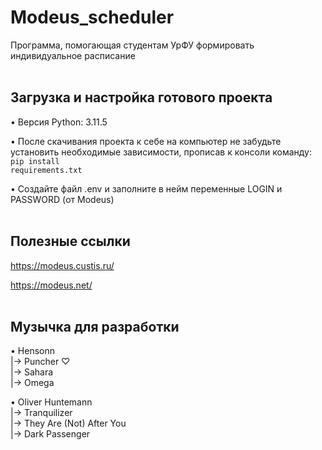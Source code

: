 # Modeus_scheduler
Программа, помогающая студентам УрФУ формировать индивидуальное расписание
<br /> <br />


## Загрузка и настройка готового проекта
• Версия Python: 3.11.5

• После скачивания проекта к себе на компьютер не забудьте установить необходимые зависимости, прописав к консоли команду: 
<code>pip install requirements.txt</code>

• Создайте файл .env и заполните в нейм переменные LOGIN и PASSWORD (от Modeus)
<br /> <br />


## Полезные ссылки
https://modeus.custis.ru/

https://modeus.net/
<br /> <br />


## Музычка для разработки 
• Hensonn <br />
|-> Puncher ♡ <br />
|-> Sahara <br />
|-> Omega

• Oliver Huntemann <br />
|-> Tranquilizer <br />
|-> They Are (Not) After You <br />
|-> Dark Passenger
<br /> <br />

<!--
• Jeremy Soule (Skyrim) <br />
|-> From Past to Present ♡ <br />
|-> Wind Guide You <br />
-->
